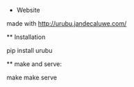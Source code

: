* Website

made with http://urubu.jandecaluwe.com/

** Installation

pip install urubu

** make and serve:

make
make serve

